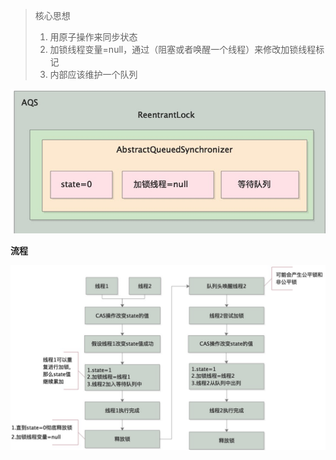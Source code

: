 >核心思想
>
>1. 用原子操作来同步状态
>2. 加锁线程变量=null，通过（阻塞或者唤醒一个线程）来修改加锁线程标记
>3. 内部应该维护一个队列

<img src="/images/AQS.png" style="zoom: 67%;" >

**流程**

<img src="/images/AQS流程.png">